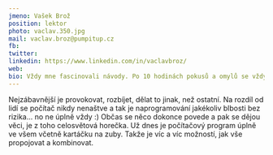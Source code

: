```yaml
---
jmeno: Vašek Brož
position: lektor
photo: vaclav.350.jpg
mail: vaclav.broz@pumpitup.cz
fb: 
twitter: 
linkedin: https://www.linkedin.com/in/vaclavbroz/
web: 
bio: Vždy mne fascinovali návody. Po 10 hodinách pokusů a omylů se vždy dostaly výš než jakýkoliv best-seller.
---
```

Nejzábavnější je provokovat, rozbíjet, dělat to jinak, než ostatní. Na rozdíl od lidí se počítač nikdy nenaštve a tak je naprogramování jakékoliv blbosti bez rizika... no ne úplně vždy :) Občas se něco dokonce povede a pak se dějou věci, je z toho celosvětová horečka. Už dnes je počítačový program úplně ve všem včetně kartáčku na zuby. Takže je víc a víc možností, jak vše propojovat a kombinovat.
